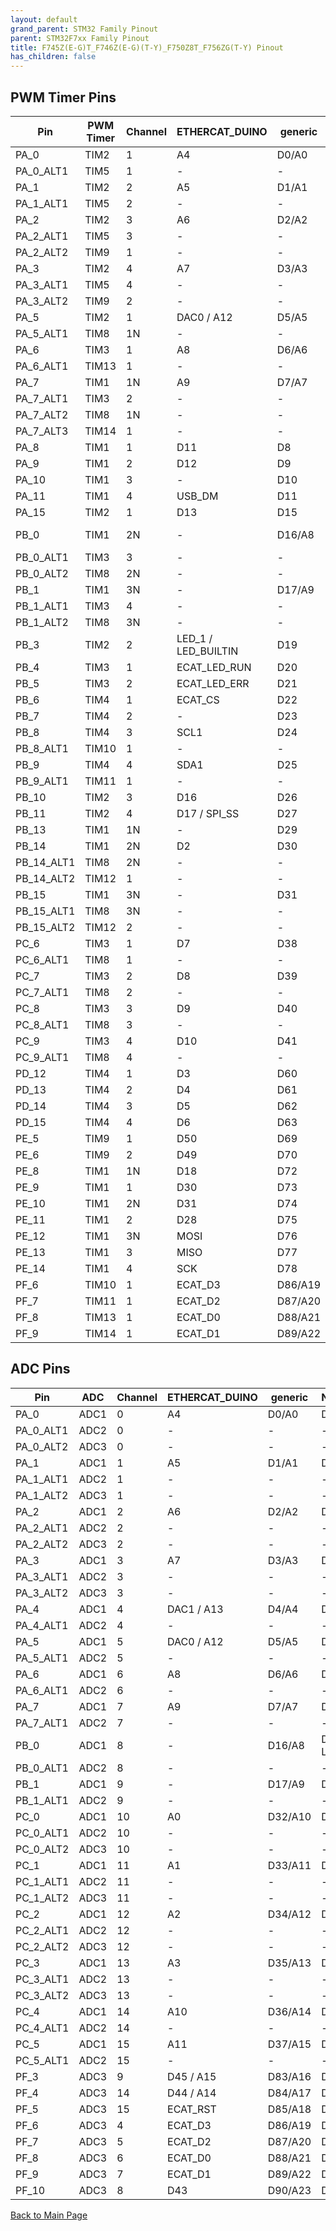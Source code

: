 ```yaml
---
layout: default
grand_parent: STM32 Family Pinout
parent: STM32F7xx Family Pinout
title: F745Z(E-G)T_F746Z(E-G)(T-Y)_F750Z8T_F756ZG(T-Y) Pinout
has_children: false
---
```


## PWM Timer Pins

| Pin | PWM Timer | Channel | ETHERCAT_DUINO | generic | NUCLEO_F7x6ZG |
| --- | --- | --- | --- | --- | --- |
| PA_0 | TIM2 | 1 | A4 | D0/A0 | D32 |
| PA_0_ALT1 | TIM5 | 1 | - | - | - |
| PA_1 | TIM2 | 2 | A5 | D1/A1 | D88/A18 |
| PA_1_ALT1 | TIM5 | 2 | - | - | - |
| PA_2 | TIM2 | 3 | A6 | D2/A2 | D89/A19 |
| PA_2_ALT1 | TIM5 | 3 | - | - | - |
| PA_2_ALT2 | TIM9 | 1 | - | - | - |
| PA_3 | TIM2 | 4 | A7 | D3/A3 | D78/A0 |
| PA_3_ALT1 | TIM5 | 4 | - | - | - |
| PA_3_ALT2 | TIM9 | 2 | - | - | - |
| PA_5 | TIM2 | 1 | DAC0 / A12 | D5/A5 | D13 |
| PA_5_ALT1 | TIM8 | 1N | - | - | - |
| PA_6 | TIM3 | 1 | A8 | D6/A6 | D12 |
| PA_6_ALT1 | TIM13 | 1 | - | - | - |
| PA_7 | TIM1 | 1N | A9 | D7/A7 | D71 |
| PA_7_ALT1 | TIM3 | 2 | - | - | - |
| PA_7_ALT2 | TIM8 | 1N | - | - | - |
| PA_7_ALT3 | TIM14 | 1 | - | - | - |
| PA_8 | TIM1 | 1 | D11 | D8 | D90 |
| PA_9 | TIM1 | 2 | D12 | D9 | D91 |
| PA_10 | TIM1 | 3 | - | D10 | D92 |
| PA_11 | TIM1 | 4 | USB_DM | D11 | D93 |
| PA_15 | TIM2 | 1 | D13 | D15 | D20 |
| PB_0 | TIM1 | 2N | - | D16/A8 | D33/A23 - LED_GREEN |
| PB_0_ALT1 | TIM3 | 3 | - | - | - |
| PB_0_ALT2 | TIM8 | 2N | - | - | - |
| PB_1 | TIM1 | 3N | - | D17/A9 | D84/A6 |
| PB_1_ALT1 | TIM3 | 4 | - | - | - |
| PB_1_ALT2 | TIM8 | 3N | - | - | - |
| PB_3 | TIM2 | 2 | LED_1 / LED_BUILTIN | D19 | D23 |
| PB_4 | TIM3 | 1 | ECAT_LED_RUN | D20 | D25 |
| PB_5 | TIM3 | 2 | ECAT_LED_ERR | D21 | D22 |
| PB_6 | TIM4 | 1 | ECAT_CS | D22 | D26 |
| PB_7 | TIM4 | 2 | - | D23 | D73 - LED_BLUE |
| PB_8 | TIM4 | 3 | SCL1 | D24 | D15 |
| PB_8_ALT1 | TIM10 | 1 | - | - | - |
| PB_9 | TIM4 | 4 | SDA1 | D25 | D14 |
| PB_9_ALT1 | TIM11 | 1 | - | - | - |
| PB_10 | TIM2 | 3 | D16 | D26 | D36 |
| PB_11 | TIM2 | 4 | D17 / SPI_SS | D27 | D35 |
| PB_13 | TIM1 | 1N | - | D29 | D18 |
| PB_14 | TIM1 | 2N | D2 | D30 | D74 - LED_RED |
| PB_14_ALT1 | TIM8 | 2N | - | - | - |
| PB_14_ALT2 | TIM12 | 1 | - | - | - |
| PB_15 | TIM1 | 3N | - | D31 | D17 |
| PB_15_ALT1 | TIM8 | 3N | - | - | - |
| PB_15_ALT2 | TIM12 | 2 | - | - | - |
| PC_6 | TIM3 | 1 | D7 | D38 | D16 |
| PC_6_ALT1 | TIM8 | 1 | - | - | - |
| PC_7 | TIM3 | 2 | D8 | D39 | D21 |
| PC_7_ALT1 | TIM8 | 2 | - | - | - |
| PC_8 | TIM3 | 3 | D9 | D40 | D43 |
| PC_8_ALT1 | TIM8 | 3 | - | - | - |
| PC_9 | TIM3 | 4 | D10 | D41 | D44 |
| PC_9_ALT1 | TIM8 | 4 | - | - | - |
| PD_12 | TIM4 | 1 | D3 | D60 | D29 |
| PD_13 | TIM4 | 2 | D4 | D61 | D28 |
| PD_14 | TIM4 | 3 | D5 | D62 | D10 |
| PD_15 | TIM4 | 4 | D6 | D63 | D9 |
| PE_5 | TIM9 | 1 | D50 | D69 | D58 |
| PE_6 | TIM9 | 2 | D49 | D70 | D59 |
| PE_8 | TIM1 | 1N | D18 | D72 | D42 |
| PE_9 | TIM1 | 1 | D30 | D73 | D6 |
| PE_10 | TIM1 | 2N | D31 | D74 | D40 |
| PE_11 | TIM1 | 2 | D28 | D75 | D5 |
| PE_12 | TIM1 | 3N | MOSI | D76 | D39 |
| PE_13 | TIM1 | 3 | MISO | D77 | D3 |
| PE_14 | TIM1 | 4 | SCK | D78 | D38 |
| PF_6 | TIM10 | 1 | ECAT_D3 | D86/A19 | D87/A9 |
| PF_7 | TIM11 | 1 | ECAT_D2 | D87/A20 | D62 |
| PF_8 | TIM13 | 1 | ECAT_D0 | D88/A21 | D61 |
| PF_9 | TIM14 | 1 | ECAT_D1 | D89/A22 | D63 |


## ADC Pins

| Pin | ADC | Channel | ETHERCAT_DUINO | generic | NUCLEO_F7x6ZG |
| --- | --- | --- | --- | --- | --- |
| PA_0 | ADC1 | 0 | A4 | D0/A0 | D32 |
| PA_0_ALT1 | ADC2 | 0 | - | - | - |
| PA_0_ALT2 | ADC3 | 0 | - | - | - |
| PA_1 | ADC1 | 1 | A5 | D1/A1 | D88/A18 |
| PA_1_ALT1 | ADC2 | 1 | - | - | - |
| PA_1_ALT2 | ADC3 | 1 | - | - | - |
| PA_2 | ADC1 | 2 | A6 | D2/A2 | D89/A19 |
| PA_2_ALT1 | ADC2 | 2 | - | - | - |
| PA_2_ALT2 | ADC3 | 2 | - | - | - |
| PA_3 | ADC1 | 3 | A7 | D3/A3 | D78/A0 |
| PA_3_ALT1 | ADC2 | 3 | - | - | - |
| PA_3_ALT2 | ADC3 | 3 | - | - | - |
| PA_4 | ADC1 | 4 | DAC1 / A13 | D4/A4 | D24 |
| PA_4_ALT1 | ADC2 | 4 | - | - | - |
| PA_5 | ADC1 | 5 | DAC0 / A12 | D5/A5 | D13 |
| PA_5_ALT1 | ADC2 | 5 | - | - | - |
| PA_6 | ADC1 | 6 | A8 | D6/A6 | D12 |
| PA_6_ALT1 | ADC2 | 6 | - | - | - |
| PA_7 | ADC1 | 7 | A9 | D7/A7 | D71 |
| PA_7_ALT1 | ADC2 | 7 | - | - | - |
| PB_0 | ADC1 | 8 | - | D16/A8 | D33/A23 - LED_GREEN |
| PB_0_ALT1 | ADC2 | 8 | - | - | - |
| PB_1 | ADC1 | 9 | - | D17/A9 | D84/A6 |
| PB_1_ALT1 | ADC2 | 9 | - | - | - |
| PC_0 | ADC1 | 10 | A0 | D32/A10 | D79/A1 |
| PC_0_ALT1 | ADC2 | 10 | - | - | - |
| PC_0_ALT2 | ADC3 | 10 | - | - | - |
| PC_1 | ADC1 | 11 | A1 | D33/A11 | D97/A20 |
| PC_1_ALT1 | ADC2 | 11 | - | - | - |
| PC_1_ALT2 | ADC3 | 11 | - | - | - |
| PC_2 | ADC1 | 12 | A2 | D34/A12 | D85/A7 |
| PC_2_ALT1 | ADC2 | 12 | - | - | - |
| PC_2_ALT2 | ADC3 | 12 | - | - | - |
| PC_3 | ADC1 | 13 | A3 | D35/A13 | D80/A2 |
| PC_3_ALT1 | ADC2 | 13 | - | - | - |
| PC_3_ALT2 | ADC3 | 13 | - | - | - |
| PC_4 | ADC1 | 14 | A10 | D36/A14 | D98/A21 |
| PC_4_ALT1 | ADC2 | 14 | - | - | - |
| PC_5 | ADC1 | 15 | A11 | D37/A15 | D99/A22 |
| PC_5_ALT1 | ADC2 | 15 | - | - | - |
| PF_3 | ADC3 | 9 | D45 / A15 | D83/A16 | D81/A3 |
| PF_4 | ADC3 | 14 | D44 / A14 | D84/A17 | D86/A8 |
| PF_5 | ADC3 | 15 | ECAT_RST | D85/A18 | D82/A4 |
| PF_6 | ADC3 | 4 | ECAT_D3 | D86/A19 | D87/A9 |
| PF_7 | ADC3 | 5 | ECAT_D2 | D87/A20 | D62 |
| PF_8 | ADC3 | 6 | ECAT_D0 | D88/A21 | D61 |
| PF_9 | ADC3 | 7 | ECAT_D1 | D89/A22 | D63 |
| PF_10 | ADC3 | 8 | D43 | D90/A23 | D83/A5 |


[Back to Main Page](../../index)
